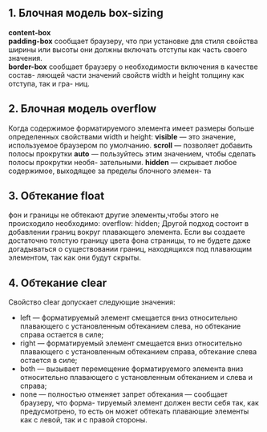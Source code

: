 ## 1. Блочная модель box-sizing
**content-box**  
**padding-box** сообщает браузеру, что при установке для стиля свойства ширины
или высоты они должны включать отступы как часть своего значения.  
**border-box** сообщает браузеру о необходимости включения в качестве состав-
ляющей части значений свойств width и height толщину как отступа, так и гра-
ниц.
## 2. Блочная модель overflow
Когда содержимое форматируемого элемента имеет размеры больше определенных
свойствами width и height:
**visible** — это значение, используемое браузером по умолчанию.
**scroll**  — позволяет добавить полосы прокрутки
**auto**  — пользуйтесь этим значением, чтобы сделать полосы прокрутки необя-
зательными.
**hidden**  — скрывает любое содержимое, выходящее за пределы блочного элемен-
та
## 3. Обтекание float
фон и границы не обтекают другие элементы,чтобы этого не происходило необходимо:
overflow: hidden;
Другой подход состоит в добавлении границ вокруг плавающего элемента. Если
вы создаете достаточно толстую границу цвета фона страницы, то не будете даже
догадываться о существовании границ, находящихся под плавающим элементом,
так как они будут скрыты.
## 4. Обтекание clear
Свойство clear допускает следующие значения:
* left  — форматируемый элемент смещается вниз относительно плавающего
с установленным обтеканием слева, но обтекание справа остается в силе;
* right  — форматируемый элемент смещается вниз относительно плавающего
с установленным обтеканием справа, обтекание слева остается в силе;
* both  — вызывает перемещение форматируемого элемента вниз относительно
плавающего с установленным обтеканием и слева и справа;
* none  — полностью отменяет запрет обтекания — сообщает браузеру, что форма-
тируемый элемент должен вести себя так, как предусмотрено, то есть он может
обтекать плавающие элементы как с левой, так и с правой стороны.
